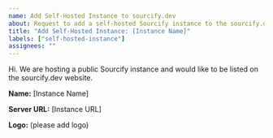 ```yaml
---
name: Add Self-Hosted Instance to sourcify.dev
about: Request to add a self-hosted Sourcify instance to the sourcify.dev website
title: "Add Self-Hosted Instance: [Instance Name]"
labels: ["self-hosted-instance"]
assignees: ""
---
```


Hi. We are hosting a public Sourcify instance and would like to be listed on the sourcify.dev website.

**Name:** [Instance Name]

**Server URL:** [Instance URL]

**Logo:** (please add logo)
